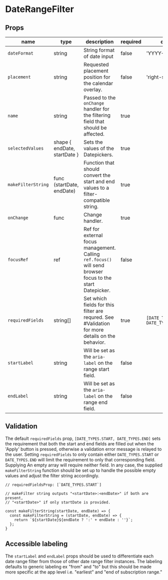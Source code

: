 # DateRangeFilter

## Props

| name | type | description | required | default
| -- | -- | -- | -- | --
| `dateFormat` | string | String format of date input | false | 'YYYY-MM-DD'
| `placement` | string | Requested placement position for the calendar overlay. | false | 'right-start',
| `name` | string | Passed to the `onChange` handler for the filtering field that should be affected. | true |
| `selectedValues` | shape { endDate, startDate } | Sets the values of the Datepickers. | true | |
| `makeFilterString` | func (startDate, endDate) | Function that should convert the start and end values to a filter-compatible string. | true |
| `onChange` | func | Change handler. | true |
| `focusRef` | ref | Ref for external focus management. Calling `ref.focus()` will send browser focus to the start Datepicker. | false |
| `requiredFields` | string[] | Set which fields for this filter are requred. See #Validation for more details on the behavior. | true |  `[DATE_TYPES.START, DATE_TYPES.END]`
| `startLabel` | string | Will be set as the `aria-label` on the range start field. | false |
| `endLabel` | string | Will be set as the `aria-label` on the range end field. | false |

## Validation

The default `requiredFields` prop, `[DATE_TYPES.START, DATE_TYPES.END]` sets the requirement that both the start and end fields are filled out when the 'Apply' button is pressed, otherwise a validation error message is relayed to the user. Setting `requiredFields` to only contain either `DATE_TYPES.START` or `DATE_TYPES.END` will limit the requirement to only that corresponding field. Supplying An empty array will require neither field. In any case, the supplied `makeFilterString` function should be set up to handle the possible empty values and adjust the filter string accordingly.

```
// requiredFieldsProp: [`DATE_TYPES.START`]

// makeFilter string outputs "<startDate>:<endDate>" if both are present,
// "<startDate>" if only startDate is provided.

const makeFilterString(startDate, endDate) => {
  const makeFilterString = (startDate, endDate) => {
    return `${startDate}${endDate ? ':' + endDate : ''}`;
  };
}
```

## Accessible labeling

The `startLabel` and `endLabel` props should be used to differentiate each date range filter from those of other date range filter instances. The labeling defaults to generic labeling ex "from" and "to" but this should be made more specific at the app level i.e. "earliest" and "end of subscription range."